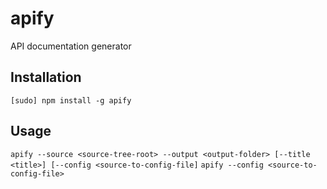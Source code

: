 apify
============

API documentation generator

Installation
-----------
`[sudo] npm install -g apify`

Usage
-----------
`apify --source <source-tree-root> --output <output-folder> [--title <title>] [--config <source-to-config-file]`
`apify --config <source-to-config-file>`